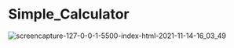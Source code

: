 # Simple_Calculator

![screencapture-127-0-0-1-5500-index-html-2021-11-14-16_03_49](https://user-images.githubusercontent.com/62913154/141684511-10f470ad-c963-409e-9d5e-cc176c515a5b.png)
